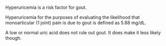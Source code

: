 Hyperuricemia is a risk factor for gout.

Hyperuricemia for the purposes of evaluating the likelihood that monoarticular (1 joint) pain is due to gout is defined as 5.88 mg/dL.

A low or normal uric acid does not rule out gout. It does make it less likely though.
